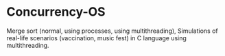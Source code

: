 # Concurrency-OS
Merge sort (normal, using processes, using multithreading), Simulations of real-life scenarios (vaccination, music fest) in C language using multithreading.
